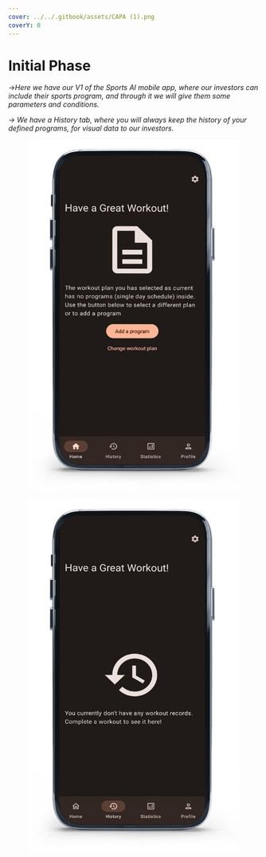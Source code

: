 ```yaml
---
cover: ../../.gitbook/assets/CAPA (1).png
coverY: 0
---
```


# Initial Phase

\->_Here we have our V1 of the Sports AI mobile app, where our investors can include their sports program, and through it we will give them some parameters and conditions._

_-> We have a History tab, where you will always keep the history of your defined programs, for visual data to our investors._

<div>

<figure><img src="../../.gitbook/assets/12 (2).png" alt=""><figcaption></figcaption></figure>

 

<figure><img src="../../.gitbook/assets/11 (2).png" alt=""><figcaption></figcaption></figure>

</div>
